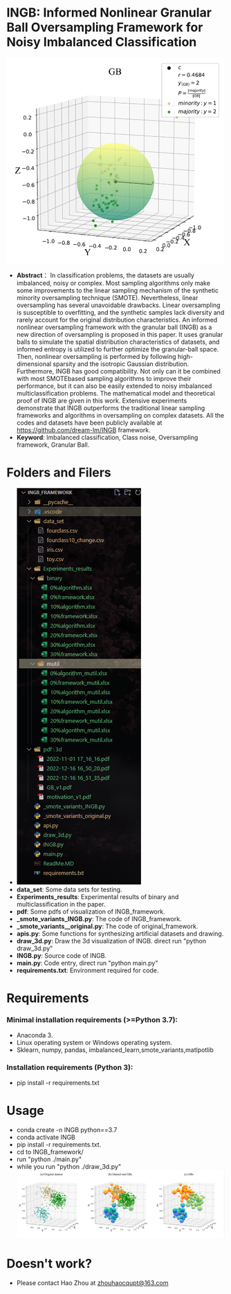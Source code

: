 <!--
 * @Author: Zhou Hao
 * @Date: 2022-04-07 18:04:04
 * @LastEditors: Zhou Hao
 * @LastEditTime: 2022-04-07 18:15:56
 * @Description: file content
 * @E-mail: 2294776770@qq.com
-->

# INGB: Informed Nonlinear Granular Ball Oversampling Framework for Noisy Imbalanced Classification

![1671181777872](image/ReadMe/1671181777872.png)

* **Abstract**： In classification problems, the datasets are usually imbalanced, noisy or complex. Most sampling algorithms only
  make some improvements to the linear sampling mechanism of the synthetic minority oversampling technique (SMOTE).
  Nevertheless, linear oversampling has several unavoidable drawbacks. Linear oversampling is susceptible to overfitting, and
  the synthetic samples lack diversity and rarely account for the original distribution characteristics. An informed nonlinear
  oversampling framework with the granular ball (INGB) as a new direction of oversampling is proposed in this paper. It uses
  granular balls to simulate the spatial distribution characteristics of datasets, and informed entropy is utilized to further optimize the granular-ball space. Then, nonlinear oversampling is performed by following high-dimensional sparsity and the isotropic Gaussian distribution. Furthermore, INGB has good compatibility. Not only can it be combined with most SMOTEbased sampling algorithms to improve their performance, but it can also be easily extended to noisy imbalanced multiclassification problems. The mathematical model and theoretical proof of INGB are given in this work. Extensive experiments demonstrate that INGB outperforms the traditional linear sampling frameworks and algorithms in oversampling on complex datasets. All the codes and datasets have been publicly available at https://github.com/dream-lm/INGB framework.
* **Keyword**:  Imbalanced classification, Class noise, Oversampling framework, Granular Ball.

# Folders and Filers

* ![1671181395768](image/ReadMe/1671181395768.png)
* **data_set**: Some data sets for testing.
* **Experiments_results**: Experimental results of binary and multiclassification in the paper.
* **pdf**: Some pdfs of visualization of INGB_framework.
* **_smote_variants_INGB.py**: The code of INGB_framework.
* **_smote_variants__original.py**: The code of original_framework.
* **apis.py**: Some functions for synthesizing artificial datasets and drawing.
* **draw_3d.py**: Draw the 3d visualization of INGB. direct run "python draw_3d.py"
* **INGB.py**: Source code of INGB.
* **main.py**: Code entry, direct run "python main.py"
* **requirements.txt**: Environment required for code.

# Requirements

### Minimal installation requirements (>=Python 3.7):

* Anaconda 3.
* Linux operating system or Windows operating system.
* Sklearn, numpy, pandas, imbalanced_learn,smote_variants,matlpotlib

### Installation requirements (Python 3):

* pip install -r requirements.txt

# Usage

* conda create -n INGB python==3.7
* conda activate INGB
* pip install -r requirements.txt.
* cd to INGB_framework/
* run "python ./main.py"
* while you run "python  ./draw_3d.py"![1671181685556](image/ReadMe/1671181685556.png)

# Doesn't work?

* Please contact Hao Zhou at zhouhaocqupt@163.com
